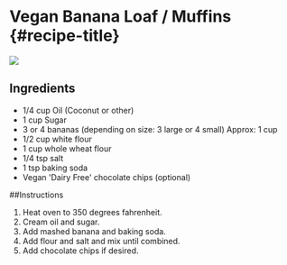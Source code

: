 # Vegan Banana Loaf / Muffins {#recipe-title}

<div markdown=1 class="image-and-text">

<img src="../images/placeholder/home3.jpg" class="image">

<div markdown=1 class="text">

## Ingredients
- 1/4 cup Oil (Coconut or other)
- 1 cup Sugar
- 3 or 4 bananas (depending on size: 3 large or 4 small) Approx: 1 cup
- 1/2 cup white flour
- 1 cup whole wheat flour
- 1/4 tsp salt
- 1 tsp baking soda
- Vegan 'Dairy Free' chocolate chips (optional)

##Instructions
1. Heat oven to 350 degrees fahrenheit.
2. Cream oil and sugar.
3. Add mashed banana and baking soda.
4. Add flour and salt and mix until combined. 
5. Add chocolate chips if desired.


</div>

</div>